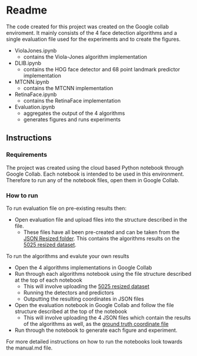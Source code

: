 # Readme

The code created for this project was created on the Google collab enviroment. It mainly consists of the 4 face detection algorithms and a single evaluation file used for the experiments and to create the figures.

 - ViolaJones.ipynb
	 - contains the Viola-Jones algorithm implementation
 - DLIB.ipynb
	 - contains the HOG face detector and 68 point landmark predictor implementation
 - MTCNN.ipynb
	 - contains the MTCNN implementation
 - RetinaFace.ipynb
	 - contains the RetinaFace implementation
 - Evaluation.ipynb
	 - aggregates the output of the 4 algorithms
	 - generates figures and runs experiments

## Instructions


### Requirements

The project was created using the cloud based Python notebook through Google Collab. Each notebook is intended to be used in this environment. Therefore to run any of the notebook files, open them in Google Collab.

### How to run
To run evaluation file on pre-existing results then:

 - Open evaluation file and upload files into the structure described in the file.
	 - These files have all been pre-created and can be taken from the [JSON Resized folder](https://github.com/zeerakmo/Level4IndividualProject/tree/master/data/processed/json_resized). This contains the algorithms results on the [5025 resized dataset](https://github.com/zeerakmo/Level4IndividualProject/tree/master/data/dataset5025/5025%20Dataset%20Resized).

To run the algorithms and evalute your own results
 - Open the 4 algorithms implementations in Google Collab
 - Run through each algorithms notebook using the file structure described at the top of each notebook
	 - This will involve uploading the [5025 resized dataset](https://github.com/zeerakmo/Level4IndividualProject/tree/master/data/dataset5025/5025%20Dataset%20Resized)  
	 - Running the detectors and predictors
	 - Outputting the resulting coordinates in JSON files
 - Open the evaluation notebook in Google Collab and follow the file structure described at the top of the notebook	
	 - This will involve uploading the 4 JSON files which contain the results of the algorithms as well, as the [ground truth coordinate file](https://github.com/zeerakmo/Level4IndividualProject/blob/master/data/processed/json_resized/faces_annotated_resized.json)
 - Run through the notebook to generate each figure and experiment.

For more detailed instructions on how to run the notebooks look towards the manual.md file.

